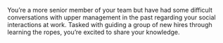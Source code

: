 You’re a more senior member of your team but have had some difficult conversations with upper management in the past regarding your social interactions at work. Tasked with guiding a group of new hires through learning the ropes, you’re excited to share your knowledge.